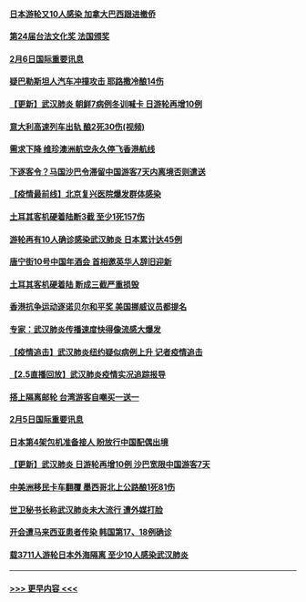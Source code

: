 #### [日本游轮又10人感染 加拿大巴西跟进撤侨](../pages/prog202/a102771084.md?t=02070411) 
#### [第24届台法文化奖 法国颁奖](../pages/prog202/a102771032.md?t=02070411) 
#### [2月6日国际重要讯息](../pages/prog202/a102770794.md?t=02070411) 
#### [疑巴勒斯坦人汽车冲撞攻击 耶路撒冷酿14伤](../pages/prog202/a102770586.md?t=02070411) 
#### [【更新】武汉肺炎 朝鲜7病例冬训喊卡 日游轮再增10例](../pages/prog202/a102770740.md?t=02070411) 
#### [意大利高速列车出轨 酿2死30伤(视频)](../pages/prog202/a102770762.md?t=02070411) 
#### [需求下降 维珍澳洲航空永久停飞香港航线](../pages/prog202/a102770751.md?t=02070411) 
#### [下逐客令？马国沙巴令滞留中国游客7天内离境否则遣送](../pages/prog202/a102770640.md?t=02070411) 
#### [【疫情最前线】北京复兴医院爆发群体感染](../pages/prog202/a102770602.md?t=02070411) 
#### [土耳其客机硬着陆断3截 至少1死157伤](../pages/prog202/a102770508.md?t=02070411) 
#### [游轮再有10人确诊感染武汉肺炎 日本累计达45例](../pages/prog202/a102770476.md?t=02070411) 
#### [唐宁街10号中国年酒会 首相邀英华人辞旧迎新](../pages/prog202/a102770458.md?t=02070411) 
#### [土耳其客机硬着陆 断成三截严重损毁](../pages/prog202/a102770239.md?t=02070411) 
#### [香港抗争运动逐诺贝尔和平奖 美国挪威议员都提名](../pages/prog202/a102770390.md?t=02070411) 
#### [专家：武汉肺炎传播速度快得像流感大爆发](../pages/prog202/a102770132.md?t=02070411) 
#### [【疫情追击】武汉肺炎纽约疑似病例上升 记者疫情追击](../pages/prog202/a102770000.md?t=02070411) 
#### [【2.5直播回放】武汉肺炎疫情实况追踪报导](../pages/prog202/a102769913.md?t=02070411) 
#### [搭上隔离邮轮 台湾游客自嘲买一送一](../pages/prog202/a102769845.md?t=02070411) 
#### [2月5日国际重要讯息](../pages/prog202/a102769821.md?t=02070411) 
#### [日本第4架包机准备接人 盼放行中国配偶出境](../pages/prog202/a102769765.md?t=02070411) 
#### [【更新】武汉肺炎 日游轮再增10例 沙巴宽限中国游客7天](../pages/prog202/a102758911.md?t=02070411) 
#### [中美洲移民卡车翻覆 墨西哥北上公路酿1死81伤](../pages/prog202/a102769703.md?t=02070411) 
#### [世卫秘书长称武汉肺炎未大流行 遭外媒打脸](../pages/prog202/a102769679.md?t=02070411) 
#### [开会遭马来西亚患者传染 韩国第17、18例确诊](../pages/prog202/a102769600.md?t=02070411) 
#### [载3711人游轮日本外海隔离 至少10人感染武汉肺炎](../pages/prog202/a102769538.md?t=02070411) 

----
#### [ >>> 更早内容 <<< ](../indexes/prog202-earlier.md)
